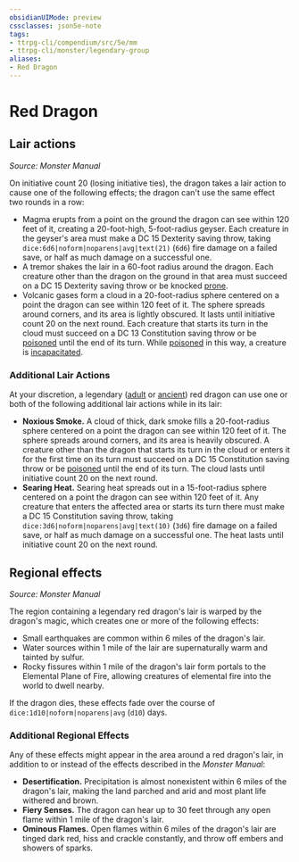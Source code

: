```yaml
---
obsidianUIMode: preview
cssclasses: json5e-note
tags:
- ttrpg-cli/compendium/src/5e/mm
- ttrpg-cli/monster/legendary-group
aliases:
- Red Dragon
---
```

# Red Dragon

## Lair actions
_Source: Monster Manual_

On initiative count 20 (losing initiative ties), the dragon takes a lair action to cause one of the following effects; the dragon can't use the same effect two rounds in a row:

- Magma erupts from a point on the ground the dragon can see within 120 feet of it, creating a 20-foot-high, 5-foot-radius geyser. Each creature in the geyser's area must make a DC 15 Dexterity saving throw, taking `dice:6d6|noform|noparens|avg|text(21)` (`6d6`) fire damage on a failed save, or half as much damage on a successful one.  
- A tremor shakes the lair in a 60-foot radius around the dragon. Each creature other than the dragon on the ground in that area must succeed on a DC 15 Dexterity saving throw or be knocked [prone](/3-Mechanics/CLI/Rules/conditions.md#Prone).  
- Volcanic gases form a cloud in a 20-foot-radius sphere centered on a point the dragon can see within 120 feet of it. The sphere spreads around corners, and its area is lightly obscured. It lasts until initiative count 20 on the next round. Each creature that starts its turn in the cloud must succeed on a DC 13 Constitution saving throw or be [poisoned](/3-Mechanics/CLI/Rules/conditions.md#Poisoned) until the end of its turn. While [poisoned](/3-Mechanics/CLI/Rules/conditions.md#Poisoned) in this way, a creature is [incapacitated](/3-Mechanics/CLI/Rules/conditions.md#Incapacitated).  

### Additional Lair Actions

At your discretion, a legendary ([adult](/3-Mechanics/CLI/Compendium/bestiary/dragon/adult-red-dragon.md) or [ancient](/3-Mechanics/CLI/Compendium/bestiary/dragon/ancient-red-dragon.md)) red dragon can use one or both of the following additional lair actions while in its lair:

- **Noxious Smoke.** A cloud of thick, dark smoke fills a 20-foot-radius sphere centered on a point the dragon can see within 120 feet of it. The sphere spreads around corners, and its area is heavily obscured. A creature other than the dragon that starts its turn in the cloud or enters it for the first time on its turn must succeed on a DC 15 Constitution saving throw or be [poisoned](/3-Mechanics/CLI/Rules/conditions.md#Poisoned) until the end of its turn. The cloud lasts until initiative count 20 on the next round.  
- **Searing Heat.** Searing heat spreads out in a 15-foot-radius sphere centered on a point the dragon can see within 120 feet of it. Any creature that enters the affected area or starts its turn there must make a DC 15 Constitution saving throw, taking `dice:3d6|noform|noparens|avg|text(10)` (`3d6`) fire damage on a failed save, or half as much damage on a successful one. The heat lasts until initiative count 20 on the next round.  

## Regional effects
_Source: Monster Manual_

The region containing a legendary red dragon's lair is warped by the dragon's magic, which creates one or more of the following effects:

- Small earthquakes are common within 6 miles of the dragon's lair.  
- Water sources within 1 mile of the lair are supernaturally warm and tainted by sulfur.  
- Rocky fissures within 1 mile of the dragon's lair form portals to the Elemental Plane of Fire, allowing creatures of elemental fire into the world to dwell nearby.  

If the dragon dies, these effects fade over the course of `dice:1d10|noform|noparens|avg` (`d10`) days.

### Additional Regional Effects

Any of these effects might appear in the area around a red dragon's lair, in addition to or instead of the effects described in the *Monster Manual*:

- **Desertification.** Precipitation is almost nonexistent within 6 miles of the dragon's lair, making the land parched and arid and most plant life withered and brown.  
- **Fiery Senses.** The dragon can hear up to 30 feet through any open flame within 1 mile of the dragon's lair.  
- **Ominous Flames.** Open flames within 6 miles of the dragon's lair are tinged dark red, hiss and crackle constantly, and throw off embers and showers of sparks.